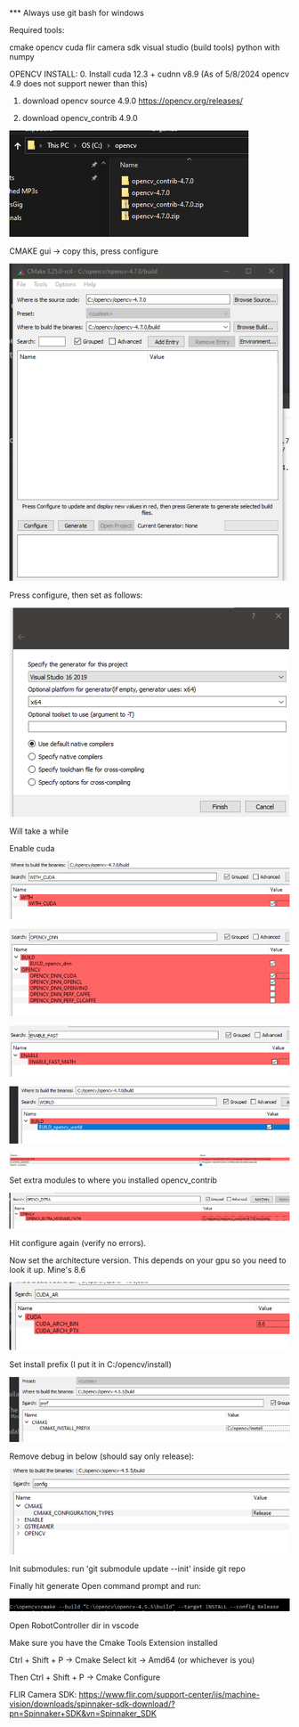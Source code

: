 *** Always use git bash for windows


Required tools:

cmake
opencv
cuda
flir camera sdk
visual studio (build tools)
python with numpy


OPENCV INSTALL:
0. Install cuda 12.3 + cudnn v8.9 (As of 5/8/2024 opencv 4.9 does not support newer than this)

1. download opencv source 4.9.0
https://opencv.org/releases/

2. download opencv_contrib 4.9.0

![Alt text](doc_images/image.png)

CMAKE gui -> copy this, press configure

![Alt text](doc_images/image2.png)

Press configure, then set as follows:

![Alt text](doc_images/image-0.png)

Will take a while

Enable cuda

![Alt text](doc_images/image-1.png)

![Alt text](doc_images/image-2.png)

![Alt text](doc_images/image-3.png)

![Alt text](doc_images/image-4.png)

![Alt text](doc_images/image-cudnn-path.png)

Set extra modules to where you installed opencv_contrib

![Alt text](doc_images/image-5.png)

Hit configure again (verify no errors).

Now set the architecture version. This depends on your gpu so you need to look it up. Mine's 8.6

![Alt text](doc_images/image-6.png)

Set install prefix (I put it in C:/opencv/install)

![Alt text](doc_images/image-7.png)

Remove debug in below (should say only release):

![Alt text](doc_images/image-8.png)

Init submodules: run 'git submodule update --init' inside git repo

Finally hit generate
Open command prompt and run:

![Alt text](doc_images/image-9.png)



Open RobotController dir in vscode

Make sure you have the Cmake Tools Extension installed

Ctrl + Shift + P -> Cmake Select kit -> Amd64 (or whichever is you)

Then Ctrl + Shift + P -> Cmake Configure



FLIR Camera SDK:
https://www.flir.com/support-center/iis/machine-vision/downloads/spinnaker-sdk-download/?pn=Spinnaker+SDK&vn=Spinnaker_SDK